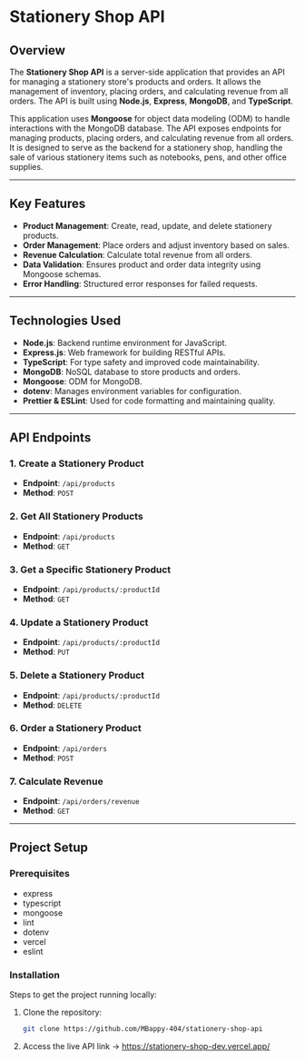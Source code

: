 
 # Stationery Shop API

## Overview

 

The **Stationery Shop API** is a server-side application that provides an API for managing a stationery store's products and orders. It allows the management of inventory, placing orders, and calculating revenue from all orders. The API is built using **Node.js**, **Express**, **MongoDB**, and **TypeScript**.

This application uses **Mongoose** for object data modeling (ODM) to handle interactions with the MongoDB database. The API exposes endpoints for managing products, placing orders, and calculating revenue from all orders. It is designed to serve as the backend for a stationery shop, handling the sale of various stationery items such as notebooks, pens, and other office supplies.

---

## Key Features

- **Product Management**: Create, read, update, and delete stationery products.
- **Order Management**: Place orders and adjust inventory based on sales.
- **Revenue Calculation**: Calculate total revenue from all orders.
- **Data Validation**: Ensures product and order data integrity using Mongoose schemas.
- **Error Handling**: Structured error responses for failed requests.

---

## Technologies Used

- **Node.js**: Backend runtime environment for JavaScript.
- **Express.js**: Web framework for building RESTful APIs.
- **TypeScript**: For type safety and improved code maintainability.
- **MongoDB**: NoSQL database to store products and orders.
- **Mongoose**: ODM for MongoDB.
- **dotenv**: Manages environment variables for configuration.
- **Prettier & ESLint**: Used for code formatting and maintaining quality.

---

## API Endpoints

### 1. **Create a Stationery Product**
- **Endpoint**: `/api/products`
- **Method**: `POST`
 
  
### 2. **Get All Stationery Products**
- **Endpoint**: `/api/products`
- **Method**: `GET`
 
  
### 3. **Get a Specific Stationery Product**
- **Endpoint**: `/api/products/:productId`
- **Method**: `GET`
 

### 4. **Update a Stationery Product**
- **Endpoint**: `/api/products/:productId`
- **Method**: `PUT`
 

### 5. **Delete a Stationery Product**
- **Endpoint**: `/api/products/:productId`
- **Method**: `DELETE`
 

### 6. **Order a Stationery Product**
- **Endpoint**: `/api/orders`
- **Method**: `POST`
 

### 7. **Calculate Revenue**
- **Endpoint**: `/api/orders/revenue`
- **Method**: `GET`
 

---

## Project Setup

### Prerequisites

- express
- typescript
- mongoose
- lint
- dotenv
- vercel
- eslint

### Installation

Steps to get the project running locally:

1. Clone the repository:
   ```bash
   git clone https://github.com/MBappy-404/stationery-shop-api

2. Access the live API 
   link -> https://stationery-shop-dev.vercel.app/